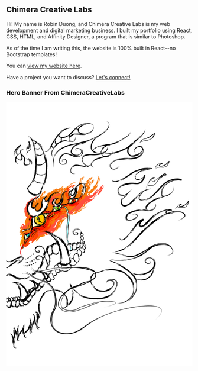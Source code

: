 ## Chimera Creative Labs

Hi! My name is Robin Duong, and Chimera Creative Labs is my web development and digital marketing business. I built my portfolio using React, CSS, HTML, and Affinity Designer, a program that is similar to Photoshop.

As of the time I am writing this, the website is 100% built in React--no Bootstrap templates!

You can <a href="http://www.chimeracreativelabs.com">view my website here</a>.

Have a project you want to discuss? <a href="https://www.linkedin.com/in/robinmduong">Let's connect!</a>

### Hero Banner From ChimeraCreativeLabs

![Chimera Creative Labs Banner Image](public\images\LiondragonEyeColor.png)